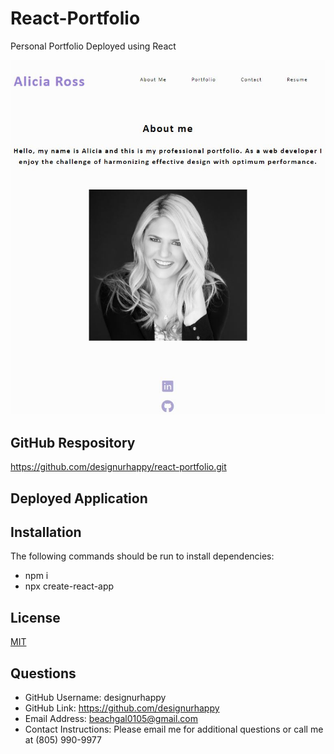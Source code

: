 # React-Portfolio
Personal Portfolio Deployed using React
  
 ![ScreenShot](./React-Portfolio-Screenshot.JPG)

## GitHub Respository
https://github.com/designurhappy/react-portfolio.git

## Deployed Application



## Installation
The following commands should be run to install dependencies: 
* npm i 
* npx create-react-app 

## License
[MIT](https://choosealicense.com/licenses/mit/)


## Questions
* GitHub Username: designurhappy
* GitHub Link: https://github.com/designurhappy
* Email Address: beachgal0105@gmail.com
* Contact Instructions: Please email me for additional questions or call me at (805) 990-9977
